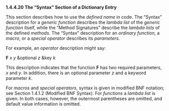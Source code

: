 **1.4.4.20 The “Syntax” Section of a Dictionary Entry** 

This section describes how to use the *defined name* in code. The “Syntax” description for a *generic function* describes the *lambda list* of the *generic function* itself, while the “Method Signatures” describe the *lambda lists* of the defined *methods*. The “Syntax” description for an *ordinary function*, a *macro*, or a *special operator* describes its *parameters*. 

For example, an *operator* description might say: 

**F** *x y* &optional *z* &key *k* 

This description indicates that the function **F** has two required parameters, *x* and *y*. In addition, there is an optional parameter *z* and a keyword parameter *k*. 

For *macros* and *special operators*, syntax is given in modified BNF notation; see Section 1.4.1.2 (Modified BNF Syntax). For *functions* a *lambda list* is given. In both cases, however, the outermost parentheses are omitted, and default value information is omitted. 

